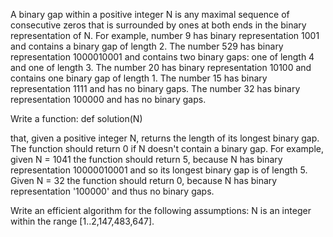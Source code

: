 A binary gap within a positive integer N is any maximal sequence of consecutive zeros that is surrounded by ones at both ends in the binary representation of N.
For example, number 9 has binary representation 1001 and contains a binary gap of length 2. The number 529 has binary representation 1000010001 and contains two 
binary gaps: one of length 4 and one of length 3. The number 20 has binary representation 10100 and contains one binary gap of length 1. The number 15 has binary 
representation 1111 and has no binary gaps. The number 32 has binary representation 100000 and has no binary gaps.

Write a function:
def solution(N)

that, given a positive integer N, returns the length of its longest binary gap. The function should return 0 if N doesn't contain a binary gap.
For example, given N = 1041 the function should return 5, because N has binary representation 10000010001 and so its longest binary gap is of length 5. 
Given N = 32 the function should return 0, because N has binary representation '100000' and thus no binary gaps.

Write an efficient algorithm for the following assumptions:
N is an integer within the range [1..2,147,483,647].
